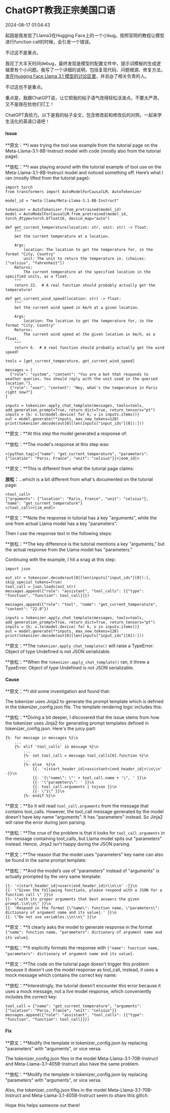 # ChatGPT教我正宗美国口语

2024-08-17 01:04:43

起因是我发现了Llama3在Hugging Face上的一个小bug。按照官网的教程让模型进行function call的时候，会引发一个错误。

不过这不是重点。

我花了大半天时间debug，最终发现是模型的配置文件中，提示词模板的生成逻辑里有个小问题。我写了一个详细的说明，包括复现代码、问题根源、修复方法，[发在Hugging Face Llama 3.1 模型的讨论区里](https://huggingface.co/meta-llama/Meta-Llama-3.1-8B-Instruct/discussions/104)，并且@了相关负责的人。

不过这也不是重点。

重点是，我跟ChatGPT说，让它把我的帖子语气改得轻松活泼点。不要太严肃。又不是我在给他们打工！

ChatGPT真给力。以下是我的帖子全文，包含修改前和修改后的对照。一起来学生活化的英语口语吧！

#### Issue

**原文：**I was trying the tool use example from the tutorial page on the Meta-Llama-3.1-8B-Instruct model with code (mostly also from the tutorial page):

**放松：**I was playing around with the tutorial example of tool use on the Meta-Llama-3.1-8B-Instruct model and noticed something off. Here’s what I ran (mostly lifted from the tutorial page):

```
import torch
from transformers import AutoModelForCausalLM, AutoTokenizer

model_id = "meta-llama/Meta-Llama-3.1-8B-Instruct"

tokenizer = AutoTokenizer.from_pretrained(model_id)
model = AutoModelForCausalLM.from_pretrained(model_id, torch_dtype=torch.bfloat16, device_map="auto")

def get_current_temperature(location: str, unit: str) -> float:
    """
    Get the current temperature at a location.
    
    Args:
        location: The location to get the temperature for, in the format "City, Country"
        unit: The unit to return the temperature in. (choices: ["celsius", "fahrenheit"])
    Returns:
        The current temperature at the specified location in the specified units, as a float.
    """
    return 22.  # A real function should probably actually get the temperature!

def get_current_wind_speed(location: str) -> float:
    """
    Get the current wind speed in km/h at a given location.
    
    Args:
        location: The location to get the temperature for, in the format "City, Country"
    Returns:
        The current wind speed at the given location in km/h, as a float.
    """
    return 6.  # A real function should probably actually get the wind speed!

tools = [get_current_temperature, get_current_wind_speed]

messages = [
  {"role": "system", "content": "You are a bot that responds to weather queries. You should reply with the unit used in the queried location."},
  {"role": "user", "content": "Hey, what's the temperature in Paris right now?"}
]

inputs = tokenizer.apply_chat_template(messages, tools=tools, add_generation_prompt=True, return_dict=True, return_tensors="pt")
inputs = {k: v.to(model.device) for k, v in inputs.items()}
out = model.generate(**inputs, max_new_tokens=128)
print(tokenizer.decode(out[0][len(inputs["input_ids"][0]):]))
```

**原文：**At this step the model generated a response of:

**放松：**The model's response at this step was:

```
<|python_tag|>{"name": "get_current_temperature", "parameters": {"location": "Paris, France", "unit": "celsius"}}<|eom_id|>
```

**原文：**This is different from what the tutorial page claims:

**放松：**...which is a bit different from what's documented on the tutorial page:

```
<tool_call>
{"arguments": {"location": "Paris, France", "unit": "celsius"}, "name": "get_current_temperature"}
</tool_call><|im_end|>
```

**原文：**Note the response in tutorial has a key "arguments", while the one from actual Llama model has a key "parameters".

Then I use the response text in the following steps:

**放松：**The key difference is the tutorial mentions a key "arguments," but the actual response from the Llama model has "parameters."

Continuing with the example, I hit a snag at this step:

```
import json

out_str = tokenizer.decode(out[0][len(inputs["input_ids"][0]):], skip_special_tokens=True)
tool_call = json.loads(out_str)
messages.append({"role": "assistant", "tool_calls": [{"type": "function", "function": tool_call}]})

messages.append({"role": "tool", "name": "get_current_temperature", "content": "22.0"})

inputs = tokenizer.apply_chat_template(messages, tools=tools, add_generation_prompt=True, return_dict=True, return_tensors="pt")
inputs = {k: v.to(model.device) for k, v in inputs.items()}
out = model.generate(**inputs, max_new_tokens=128)
print(tokenizer.decode(out[0][len(inputs["input_ids"][0]):]))
```

**原文：**The `tokenizer.apply_chat_template()` will raise a TypeError: Object of type Undefined is not JSON serializable.

**放松：**When the `tokenizer.apply_chat_template()` ran, it threw a TypeError: Object of type Undefined is not JSON serializable.

#### Cause

**原文：**I did some investigation and found that:

The tokenizer uses Jinja2 to generate the prompt template which is defined in the tokenizer_config.json file. The template rendering logic includes this:

**放松：**Diving a bit deeper, I discovered that the issue stems from how the tokenizer uses Jinja2 for generating prompt templates defined in tokenizer_config.json. Here's the juicy part:

<pre class="bg-light p-2" style="white-space: pre-wrap"><code>&#123;%- for message in messages %}\n
    ...
    &#123;%- elif 'tool_calls' in message %}\n
        ...
        &#123;%- set tool_call = message.tool_calls[0].function %}\n
        ...
        &#123;%- else  %}\n
            &#123;{- '<|start_header_id|>assistant<|end_header_id|>\\n\\n' -}}\n
            &#123;{- '{\"name\": \"' + tool_call.name + '\", ' }}\n
            &#123;{- '\"parameters\": ' }}\n
            &#123;{- tool_call.arguments | tojson }}\n
            &#123;{- \"}\" }}\n
        &#123;%- endif %}\n
</code></pre>

**原文：**So it will read `tool_call.arguments` from the message that contains tool_calls. However, the tool_call message generated by the model doesn't have key name "arguments". It has "parameters" instead. So Jinja2 will raise the error during json parsing.

**放松：**The crux of the problem is that it looks for `tool_call.arguments` in the message containing tool_calls, but Llama model spits out "parameters" instead. Hence, Jinja2 isn't happy during the JSON parsing.

**原文：**The reason that the model uses "parameters" key name can also be found in the same prompt template:

**放松：**And the model’s use of "parameters" instead of "arguments" is actually prompted by the very same template:

<pre class="bg-light p-2" style="white-space: pre-wrap"><code>&#123;{- '<|start_header_id|>user<|end_header_id|>\\n\\n' -}}\n
&#123;{- \"Given the following functions, please respond with a JSON for a function call \" }}\n
&#123;{- \"with its proper arguments that best answers the given prompt.\\n\\n\" }}\n
&#123;{- 'Respond in the format {\"name\": function name, \"parameters\": dictionary of argument name and its value}.' }}\n
&#123;{- \"Do not use variables.\\n\\n\" }}\n
</code></pre>

**原文：**It clearly asks the model to generate response in the format `{"name": function name, "parameters": dictionary of argument name and its value}`.

**放松：**It explicitly formats the response with `{"name": function name, "parameters": dictionary of argument name and its value}`.

**原文：**The code on the tutorial page doesn't trigger this problem because it doesn't use the model response as tool_call, instead, it uses a mock message which contains the correct key name:

**放松：**Interestingly, the tutorial doesn’t encounter this error because it uses a mock message, not a live model response, which conveniently includes the correct key:

```
tool_call = {"name": "get_current_temperature", "arguments": {"location": "Paris, France", "unit": "celsius"}}
messages.append({"role": "assistant", "tool_calls": [{"type": "function", "function": tool_call}]})
```

#### Fix

**原文：**Modify the template in tokenizer_config.json by replacing "parameters" with "arguments", or vice versa.

The tokenizer_config.json files in the model Meta-Llama-3.1-70B-Instruct and Meta-Llama-3.1-405B-Instruct also have the same problem.

**放松：**Modify the template in tokenizer_config.json by replacing "parameters" with "arguments", or vice versa.

Also, the tokenizer_config.json files in the model Meta-Llama-3.1-70B-Instruct and Meta-Llama-3.1-405B-Instruct seem to share this glitch.

Hope this helps someone out there!
